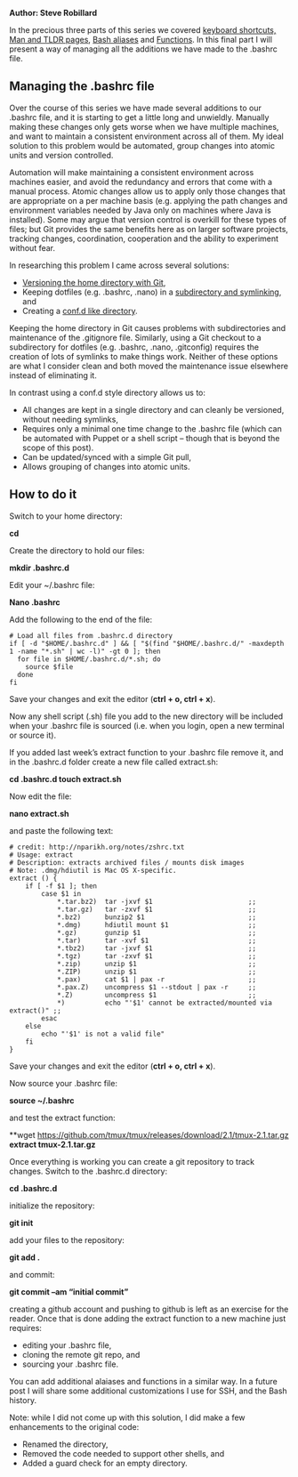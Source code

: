 **Author:  Steve Robillard**

In the precious three parts of this series we covered [keyboard shortcuts, Man and TLDR pages](https://raspberrypise.tumblr.com/post/141758901139/improving-your-command-line-skills-part-1), [Bash aliases](https://raspberrypise.tumblr.com/post/142215518744/improving-your-command-line-skills-part-2) and [Functions](https://raspberrypise.tumblr.com/post/142634263599/improving-your-command-line-skills-part-3). In this final part I will present a way of managing all the additions we have made to the .bashrc file. 

## Managing the .bashrc file ##

Over the course of this series we have made several additions to our .bashrc file, and it is starting to get a little long and unwieldly. Manually making these changes only gets worse when we have multiple machines, and want to maintain a consistent environment across all of them. My ideal solution to this problem would be automated, group changes into atomic units and version controlled. 

Automation will make maintaining a consistent environment across machines easier, and avoid the redundancy and errors that come with a manual process. Atomic changes allow us to apply only those changes that are appropriate on a per machine basis (e.g. applying the path changes and environment variables needed by Java only on machines where Java is installed). Some may argue that version control is overkill for these types of files; but Git provides the same benefits here as on larger software projects, tracking changes, coordination, cooperation and the ability to experiment without fear. 

In researching this problem I came across several solutions:

- [Versioning the home directory with Git](https://www.digitalocean.com/community/tutorials/how-to-use-git-to-manage-your-user-configuration-files-on-a-linux-vps),
- Keeping dotfiles (e.g. .bashrc, .nano) in a [subdirectory and symlinking](http://blog.smalleycreative.com/tutorials/using-git-and-github-to-manage-your-dotfiles/), and 
- Creating a [conf.d like directory](http://chr4.org/blog/2014/09/10/conf-dot-d-like-directories-for-zsh-slash-bash-dotfiles/). 

Keeping the home directory in Git causes problems with subdirectories and maintenance of the .gitignore file. Similarly, using a Git checkout to a subdirectory for dotfiles (e.g. .bashrc, .nano, .gitconfig) requires the creation of lots of symlinks to make things work. Neither of these options are what I consider clean and both moved the maintenance issue elsewhere instead of eliminating it. 

In contrast using a conf.d style directory allows us to:

- All changes are kept in a single directory and can cleanly be versioned, without needing symlinks, 
- Requires only a minimal one time change to the .bashrc file (which can be automated with Puppet or a shell script – though that is beyond the scope of this post).
- Can be updated/synced with a simple Git pull, 
- Allows grouping of changes into atomic units. 

## How to do it ##

Switch to your home directory:  

**cd**

Create the directory to hold our files:

**mkdir .bashrc.d**

Edit your ~/.bashrc file:

**Nano .bashrc**

Add the following to the end of the file:

    # Load all files from .bashrc.d directory
    if [ -d "$HOME/.bashrc.d" ] && [ "$(find "$HOME/.bashrc.d/" -maxdepth 1 -name "*.sh" | wc -l)" -gt 0 ]; then
      for file in $HOME/.bashrc.d/*.sh; do
        source $file
      done
    fi


Save your changes and exit the editor (**ctrl + o, ctrl + x**). 

Now any shell script (.sh) file you add to the new directory will be included when your .bashrc file is sourced (i.e. when you login, open a new terminal or source it).
 
If you added last week’s extract function to your .bashrc file remove it, and in the .bashrc.d folder create a new file called extract.sh:

**cd .bashrc.d
touch extract.sh**

Now edit the file:

**nano extract.sh**

and paste the following text:

    # credit: http://nparikh.org/notes/zshrc.txt
    # Usage: extract 
    # Description: extracts archived files / mounts disk images
    # Note: .dmg/hdiutil is Mac OS X-specific.
    extract () {
        if [ -f $1 ]; then
            case $1 in
                *.tar.bz2)  tar -jxvf $1                        ;;
                *.tar.gz)   tar -zxvf $1                        ;;
                *.bz2)      bunzip2 $1                          ;;
                *.dmg)      hdiutil mount $1                    ;;
                *.gz)       gunzip $1                           ;;
                *.tar)      tar -xvf $1                         ;;
                *.tbz2)     tar -jxvf $1                        ;;
                *.tgz)      tar -zxvf $1                        ;;
                *.zip)      unzip $1                            ;;
                *.ZIP)      unzip $1                            ;;
                *.pax)      cat $1 | pax -r                     ;;
                *.pax.Z)    uncompress $1 --stdout | pax -r     ;;
                *.Z)        uncompress $1                       ;;
                *)          echo "'$1' cannot be extracted/mounted via extract()" ;;
            esac
        else
            echo "'$1' is not a valid file"
        fi
    }

Save your changes and exit the editor (**ctrl + o, ctrl + x**).
 
Now source your .bashrc file:

**source ~/.bashrc**

and test the extract function:

**wget https://github.com/tmux/tmux/releases/download/2.1/tmux-2.1.tar.gz
**extract tmux-2.1.tar.gz**

Once everything is working you can create a git repository to track changes. Switch to the .bashrc.d directory:

**cd .bashrc.d**

initialize the repository:

**git init**

add your files to the repository:

**git add .**

and commit: 

**git commit –am “initial commit”**

creating a github account and pushing to github is left as an exercise for the reader. Once that is done adding the extract function to a new machine just requires:

- editing your .bashrc file, 
- cloning the remote git repo, and 
- sourcing your .bashrc file. 

You can add additional alaiases and functions in a similar way. In a future post I will share some additional customizations I use for SSH, and the Bash history. 

Note: while I did not come up with this solution, I did make a few enhancements to the original code:

- Renamed the directory, 
- Removed the code needed to support other shells, and 
- Added a guard check for an empty directory. 

